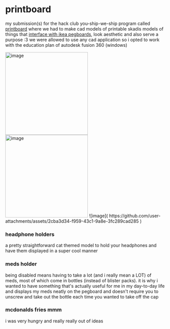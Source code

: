 # printboard
my submission(s) for the hack club you-ship-we-ship program called [printboard](https://printboard.hackclub.com) where we had to make cad models of printable skadis models of things that <ins>interface with ikea pegboards</ins>, look aesthetic and also serve a purpose :3 we were allowed to use any cad application so i opted to work with the education plan of autodesk fusion 360 (windows)

<img height="260" alt="image" src="https://github.com/user-attachments/assets/ce367553-fe51-4591-a021-aa5002705d74" />
<img height="260" alt="image" src="https://github.com/user-attachments/assets/2cba3d34-f959-43c1-9a8e-3fc289cad285" />
![image](
https://github.com/user-attachments/assets/2cba3d34-f959-43c1-9a8e-3fc289cad285
)


### headphone holders
a pretty straightforward cat themed model to hold your headphones and have them displayed in a super cool manner

### meds holder
being disabled means having to take a lot (and i really mean a LOT) of meds, most of which come in bottles (instead of blister packs). it is why i wanted to have something that's actually useful for me in my day-to-day life and displays my meds neatly on the pegboard and doesn't require you to unscrew and take out the bottle each time you wanted to take off the cap

### mcdonalds fries mmm
i was very hungry and really really out of ideas
